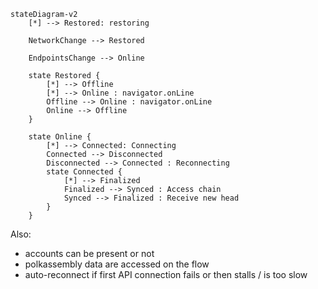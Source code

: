 ```mermaid
stateDiagram-v2
    [*] --> Restored: restoring

    NetworkChange --> Restored

    EndpointsChange --> Online

    state Restored {
        [*] --> Offline
        [*] --> Online : navigator.onLine
        Offline --> Online : navigator.onLine
        Online --> Offline
    }

    state Online {
        [*] --> Connected: Connecting
        Connected --> Disconnected
        Disconnected --> Connected : Reconnecting
        state Connected {
            [*] --> Finalized
            Finalized --> Synced : Access chain
            Synced --> Finalized : Receive new head
        }
    }
```

Also:
* accounts can be present or not
* polkassembly data are accessed on the flow
* auto-reconnect if first API connection fails or then stalls / is too slow